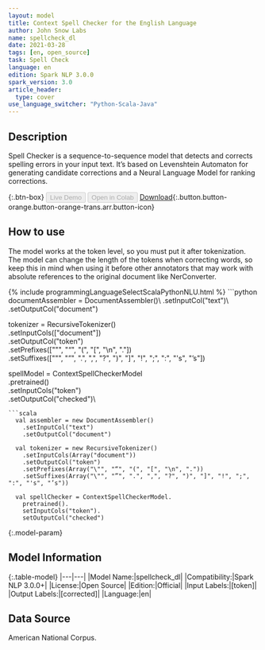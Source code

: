 ```yaml
---
layout: model
title: Context Spell Checker for the English Language
author: John Snow Labs
name: spellcheck_dl
date: 2021-03-28
tags: [en, open_source]
task: Spell Check
language: en
edition: Spark NLP 3.0.0
spark_version: 3.0
article_header:
  type: cover
use_language_switcher: "Python-Scala-Java"
---
```


## Description

Spell Checker is a sequence-to-sequence model that detects and corrects spelling errors in your input text. It’s based on Levenshtein Automaton for generating candidate corrections and a Neural Language Model for ranking corrections.

{:.btn-box}
<button class="button button-orange" disabled>Live Demo</button>
<button class="button button-orange" disabled>Open in Colab</button>
[Download](https://s3.amazonaws.com/auxdata.johnsnowlabs.com/public/models/spellcheck_dl_en_3.0.0_3.0_1616900699393.zip){:.button.button-orange.button-orange-trans.arr.button-icon}

## How to use

The model works at the token level, so you must put it after tokenization. The model can change the length of the tokens when correcting words, so keep this in mind when using it before other annotators that may work with absolute references to the original document like NerConverter.

<div class="tabs-box" markdown="1">
{% include programmingLanguageSelectScalaPythonNLU.html %}
```python
documentAssembler = DocumentAssembler()\
  .setInputCol("text")\
  .setOutputCol("document")

tokenizer = RecursiveTokenizer()\
  .setInputCols(["document"])\
  .setOutputCol("token")\
  .setPrefixes(["\"", "“", "(", "[", "\n", "."]) \
  .setSuffixes(["\"", "”", ".", ",", "?", ")", "]", "!", ";", ":", "'s", "’s"])

spellModel = ContextSpellCheckerModel\
    .pretrained()\
    .setInputCols("token")\
    .setOutputCol("checked")\
```
```scala
  val assembler = new DocumentAssembler()
    .setInputCol("text")
    .setOutputCol("document")

  val tokenizer = new RecursiveTokenizer()
    .setInputCols(Array("document"))
    .setOutputCol("token")
    .setPrefixes(Array("\"", "“", "(", "[", "\n", "."))
    .setSuffixes(Array("\"", "”", ".", ",", "?", ")", "]", "!", ";", ":", "'s", "’s"))

  val spellChecker = ContextSpellCheckerModel.
    pretrained().
    setInputCols("token").
    setOutputCol("checked")
```
</div>

{:.model-param}
## Model Information

{:.table-model}
|---|---|
|Model Name:|spellcheck_dl|
|Compatibility:|Spark NLP 3.0.0+|
|License:|Open Source|
|Edition:|Official|
|Input Labels:|[token]|
|Output Labels:|[corrected]|
|Language:|en|

## Data Source

American National Corpus.